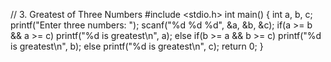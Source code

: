// 3. Greatest of Three Numbers
#include <stdio.h>
int main() {
    int a, b, c;
    printf("Enter three numbers: ");
    scanf("%d %d %d", &a, &b, &c);
    if(a >= b && a >= c)
        printf("%d is greatest\n", a);
    else if(b >= a && b >= c)
        printf("%d is greatest\n", b);
    else
        printf("%d is greatest\n", c);
    return 0;
}
